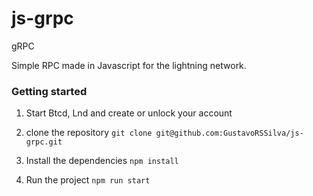 # js-grpc
gRPC


Simple RPC made in Javascript for the lightning network.

### Getting started

1. Start Btcd, Lnd and create or unlock your account

2. clone the repository
``` git clone git@github.com:GustavoRSSilva/js-grpc.git ```

3. Install the dependencies
``` npm install ```

4. Run the project
```npm run start ```
